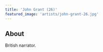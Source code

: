 ```yaml
---
title: 'John Grant (26)'
featured_image: 'artists/john-grant-26.jpg'
---
```


## About

British narrator.

